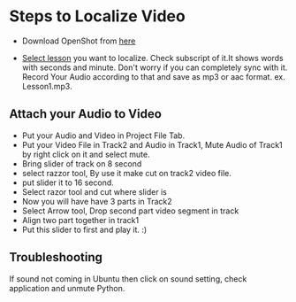 # Steps to Localize Video
- Download OpenShot from [here](http://www.openshot.org/download/)

- [Select lesson](https://drashti4.github.io/localisationofschool/lessons/Module-I/biopython/lesson/) you want to localize. Check subscript of it.It shows words with seconds and minute. Don't worry if you can completely sync with it. Record Your Audio according to that and save as mp3 or aac format. ex. Lesson1.mp3. 

## Attach your Audio to Video
- Put your Audio and Video in Project File Tab.
- Put your Video File in Track2 and Audio in Track1, Mute Audio of Track1 by right click on it and select mute.
- Bring slider of track on 8 second
- select razzor tool, By use it make cut on track2 video file.
- put slider it to 16 second.
- Select razor tool and cut where slider is
- Now you will have have 3 parts in Track2
- Select Arrow tool, Drop second part video segment in track
- Align two part together in track1
- Put this slider to first and play it. :)

## Troubleshooting

If sound not coming in Ubuntu then click on sound setting, check application and unmute Python.
